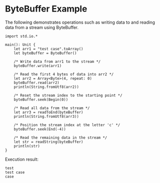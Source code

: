 # ByteBuffer Example

The following demonstrates operations such as writing data to and reading data from a stream using ByteBuffer.
<!-- verify -->

```cangjie
import std.io.*

main(): Unit {
    let arr1 = "test case".toArray()
    let byteBuffer = ByteBuffer()

    /* Write data from arr1 to the stream */
    byteBuffer.write(arr1)

    /* Read the first 4 bytes of data into arr2 */
    let arr2 = Array<Byte>(4, repeat: 0)
    byteBuffer.read(arr2)
    println(String.fromUtf8(arr2))

    /* Reset the stream index to the starting point */
    byteBuffer.seek(Begin(0))

    /* Read all data from the stream */
    let arr3 = readToEnd(byteBuffer)
    println(String.fromUtf8(arr3))

    /* Position the stream index at the letter 'c' */
    byteBuffer.seek(End(-4))

    /* Read the remaining data in the stream */
    let str = readString(byteBuffer)
    println(str)
}
```

Execution result:

```text
test
test case
case
```